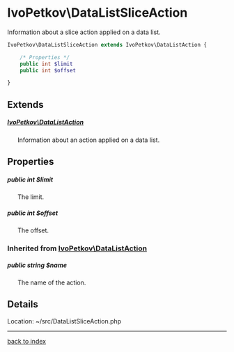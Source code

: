 # IvoPetkov\DataListSliceAction

Information about a slice action applied on a data list.

```php
IvoPetkov\DataListSliceAction extends IvoPetkov\DataListAction {

	/* Properties */
	public int $limit
	public int $offset

}
```

## Extends

##### [IvoPetkov\DataListAction](ivopetkov.datalistaction.class.md)

&nbsp;&nbsp;&nbsp;&nbsp;&nbsp;&nbsp;Information about an action applied on a data list.

## Properties

##### public int $limit

&nbsp;&nbsp;&nbsp;&nbsp;&nbsp;&nbsp;The limit.

##### public int $offset

&nbsp;&nbsp;&nbsp;&nbsp;&nbsp;&nbsp;The offset.

### Inherited from [IvoPetkov\DataListAction](ivopetkov.datalistaction.class.md)

##### public string $name

&nbsp;&nbsp;&nbsp;&nbsp;&nbsp;&nbsp;The name of the action.

## Details

Location: ~/src/DataListSliceAction.php

---

[back to index](index.md)

